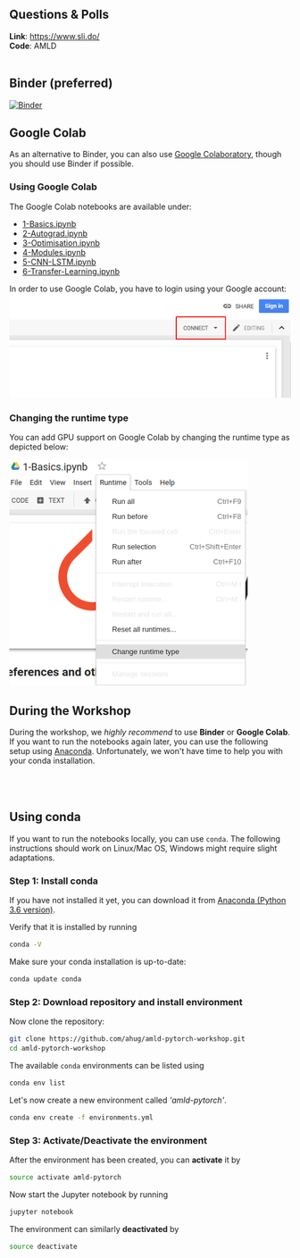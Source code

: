## Questions & Polls
**Link**: https://www.sli.do/ <br />
**Code**: AMLD
<br /><br />


## Binder (preferred)
[![Binder](https://mybinder.org/badge_logo.svg)](https://mybinder.org/v2/gh/ahug/amld-pytorch-workshop/master) 
<br />

## Google Colab
As an alternative to Binder, you can also use [Google Colaboratory](https://colab.research.google.com), 
though you should use Binder if possible.

### Using Google Colab
The Google Colab notebooks are available under:
- [1-Basics.ipynb](https://colab.research.google.com/github/ahug/amld-pytorch-workshop/blob/master/1-Basics.ipynb)
- [2-Autograd.ipynb](https://colab.research.google.com/github/ahug/amld-pytorch-workshop/blob/master/2-Autograd.ipynb)
- [3-Optimisation.ipynb](https://colab.research.google.com/github/ahug/amld-pytorch-workshop/blob/master/3-Optimisation.ipynb)
- [4-Modules.ipynb](https://colab.research.google.com/github/ahug/amld-pytorch-workshop/blob/master/4-Modules.ipynb)
- [5-CNN-LSTM.ipynb](https://colab.research.google.com/github/ahug/amld-pytorch-workshop/blob/master/5-CNN-LSTM.ipynb)
- [6-Transfer-Learning.ipynb](https://colab.research.google.com/github/ahug/amld-pytorch-workshop/blob/master/6-Transfer-Learning.ipynb)


In order to use Google Colab, you have to login using your Google account:
![Google Colab Login](figures/colab-connect.png)

### Changing the runtime type
You can add GPU support on Google Colab by changing the runtime type as depicted below:

![Google Colab Runtime](figures/colab-runtime.png)
<br />

## During the Workshop
During the workshop, we _highly recommend_ to use **Binder** or **Google Colab**. 
If you want to run the notebooks again later, you can use the following setup using [Anaconda](https://www.anaconda.com/). Unfortunately, we won't have time to help you with your conda installation. 
<br /><br /><br /><br />

## Using conda
If you want to run the notebooks locally, you can use `conda`. The following instructions
should work on Linux/Mac OS, Windows might require slight adaptations.

### Step 1: Install conda
If you have not installed it yet, you can download it from [Anaconda (Python 3.6 version)](https://www.anaconda.com/download/#linux).

Verify that it is installed by running
```bash
conda -V
```

Make sure your conda installation is up-to-date:
```bash
conda update conda
```

### Step 2: Download repository and install environment
Now clone the repository:
```bash
git clone https://github.com/ahug/amld-pytorch-workshop.git
cd amld-pytorch-workshop
```

The available `conda` environments can be listed using
```bash
conda env list
```

Let's now create a new environment called _'amld-pytorch'_.
```bash
conda env create -f environments.yml
```


### Step 3: Activate/Deactivate the environment
After the environment has been created, you can **activate** it by
```bash
source activate amld-pytorch
```

Now start the Jupyter notebook by running
```bash
jupyter notebook
```

The environment can similarly **deactivated** by
```bash
source deactivate
```

